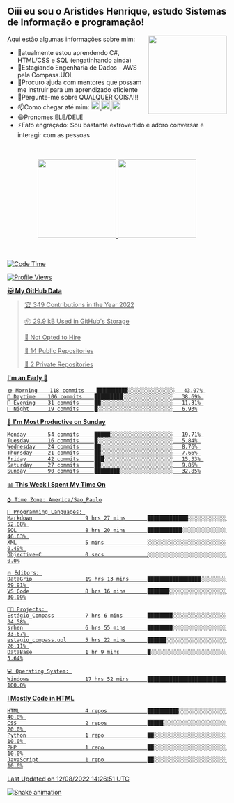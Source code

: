## Oiii eu sou o Aristides Henrique, estudo Sistemas de Informação e programação!

<div >
Aqui estão algumas informações sobre mim:<img align="right" height="180em" src="https://user-images.githubusercontent.com/97318481/177042589-45d62122-82a9-4a32-b3a7-87b322825b2f.png">
</div>

- 🌱atualmente estou aprendendo C#, HTML/CSS e SQL (engatinhando ainda)
- 👯Estagiando Engenharia de Dados - AWS pela Compass.UOL
- 🤔Procuro ajuda com mentores que possam me instruir para um aprendizado eficiente
- 💬Pergunte-me sobre QUALQUER COISA!!!
- 📫Como chegar até mim:
  <a href="https://www.instagram.com/aryhenry/" target="_blank">
  <img src="https://img.shields.io/badge/-Instagram-%23E4405F?style=for-the-badge&logo=instagram&logoColor=black" height="20px">
  </a>
  <a href="https://www.linkedin.com/in/aristides-henrique/" target="_blank">
  <img src="https://img.shields.io/badge/-LinkedIn-%230077B5?style=for-the-badge&logo=linkedin&logoColor=black" height="20px">
  </a> 
  <a href="mailto:arihenriqueuna@gmail.com">
  <img src="https://img.shields.io/badge/-Gmail-%23333?style=for-the-badge&logo=gmail&logoColor=white" height="20px">
  </a>
- 😄Pronomes:ELE/DELE
- ⚡Fato engraçado: Sou bastante extrovertido e adoro conversar e interagir com as pessoas
<br/>
<br/>
<div align="center">
  <a href="https://github.com/arihenrique">
  <img height="180em" src="https://github-readme-stats.vercel.app/api?username=arihenrique&show_icons=true&theme=dracula&include_all_commits=true&count_private=true"/>
  <img height="180em" src="https://github-readme-stats.vercel.app/api/top-langs/?username=arihenrique&layout=compact&langs_count=7&theme=dracula"/>
</div><br/><br/>

<!--START_SECTION:waka-->
![Code Time](http://img.shields.io/badge/Code%20Time-42%20hrs%2022%20mins-blue)

![Profile Views](http://img.shields.io/badge/Profile%20Views-8-blue)

**🐱 My GitHub Data** 

> 🏆 349 Contributions in the Year 2022
 > 
> 📦 29.9 kB Used in GitHub's Storage 
 > 
> 🚫 Not Opted to Hire
 > 
> 📜 14 Public Repositories 
 > 
> 🔑 2 Private Repositories  
 > 
**I'm an Early 🐤** 

```text
🌞 Morning    118 commits    ██████████░░░░░░░░░░░░░░░   43.07% 
🌆 Daytime    106 commits    █████████░░░░░░░░░░░░░░░░   38.69% 
🌃 Evening    31 commits     ██░░░░░░░░░░░░░░░░░░░░░░░   11.31% 
🌙 Night      19 commits     █░░░░░░░░░░░░░░░░░░░░░░░░   6.93%

```
📅 **I'm Most Productive on Sunday** 

```text
Monday       54 commits     █████░░░░░░░░░░░░░░░░░░░░   19.71% 
Tuesday      16 commits     █░░░░░░░░░░░░░░░░░░░░░░░░   5.84% 
Wednesday    24 commits     ██░░░░░░░░░░░░░░░░░░░░░░░   8.76% 
Thursday     21 commits     ██░░░░░░░░░░░░░░░░░░░░░░░   7.66% 
Friday       42 commits     ███░░░░░░░░░░░░░░░░░░░░░░   15.33% 
Saturday     27 commits     ██░░░░░░░░░░░░░░░░░░░░░░░   9.85% 
Sunday       90 commits     ████████░░░░░░░░░░░░░░░░░   32.85%

```


📊 **This Week I Spent My Time On** 

```text
⌚︎ Time Zone: America/Sao_Paulo

💬 Programming Languages: 
Markdown                 9 hrs 27 mins       █████████████░░░░░░░░░░░░   52.88% 
SQL                      8 hrs 20 mins       ███████████░░░░░░░░░░░░░░   46.63% 
XML                      5 mins              ░░░░░░░░░░░░░░░░░░░░░░░░░   0.49% 
Objective-C              0 secs              ░░░░░░░░░░░░░░░░░░░░░░░░░   0.0%

🔥 Editors: 
DataGrip                 19 hrs 13 mins      █████████████████░░░░░░░░   69.91% 
VS Code                  8 hrs 16 mins       ███████░░░░░░░░░░░░░░░░░░   30.09%

🐱‍💻 Projects: 
Estágio_Compass          7 hrs 6 mins        ████████░░░░░░░░░░░░░░░░░   34.58% 
srhen                    6 hrs 55 mins       ████████░░░░░░░░░░░░░░░░░   33.67% 
estagio_compass.uol      5 hrs 22 mins       ██████░░░░░░░░░░░░░░░░░░░   26.11% 
DataBase                 1 hr 9 mins         █░░░░░░░░░░░░░░░░░░░░░░░░   5.64%

💻 Operating System: 
Windows                  17 hrs 52 mins      █████████████████████████   100.0%

```

**I Mostly Code in HTML** 

```text
HTML                     4 repos             ██████████░░░░░░░░░░░░░░░   40.0% 
CSS                      2 repos             █████░░░░░░░░░░░░░░░░░░░░   20.0% 
Python                   1 repo              ██░░░░░░░░░░░░░░░░░░░░░░░   10.0% 
PHP                      1 repo              ██░░░░░░░░░░░░░░░░░░░░░░░   10.0% 
JavaScript               1 repo              ██░░░░░░░░░░░░░░░░░░░░░░░   10.0%

```



 Last Updated on 12/08/2022 14:26:51 UTC
<!--END_SECTION:waka-->

![Snake animation](https://github.com/arihenrique/arihenrique/blob/output/github-contribution-grid-snake.svg)
